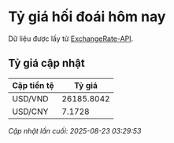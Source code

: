 # Tỷ giá hối đoái hôm nay

Dữ liệu được lấy từ [ExchangeRate-API](https://www.exchangerate-api.com/).

## Tỷ giá cập nhật

| Cặp tiền tệ | Tỷ giá |
|---|---|
| USD/VND | 26185.8042 |
| USD/CNY | 7.1728 |

*Cập nhật lần cuối: 2025-08-23 03:29:53*


